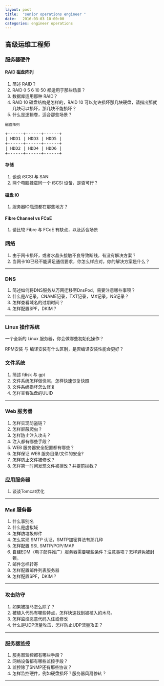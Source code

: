 ```yaml
---
layout: post
title:  "senior operations engineer "
date:   2016-03-03 10:00:00
categories: engineer operations
---
```


高级运维工程师
-----

### 服务器硬件

#### RAID 磁盘阵列

1. 简述 RAID？
1. RAID 0 5 6 10 50 都适用于那些场景？
1. 数据库适用那种 RAID？
1. RAID 10 磁盘结构是怎样的，RAID 10 可以允许损坏那几块硬盘，请指出那就几块可以损坏，那几块不能损坏？
1. 什么是逻辑卷，适合那些场景？

`磁盘阵列`
<pre>
+------+------+------+
| HDD1 | HDD3 | HDD5 |
+------+------+------+
| HDD2 | HDD4 | HDD6 | 
+------+------+------+
</pre>

#### 存储

1. 谈谈 iSCSI 与 SAN
1. 两个电脑挂载同一个 iSCSI 设备，是否可行？

#### 磁盘 IO

1. 服务器IO瓶颈都在那些地方？

#### Fibre Channel vs FCoE

1. 请比较 Fibre 与 FCoE 有缺点，以及适合场景


### 网络

1. 由于网卡损坏，或者水晶头接触不良导致断线，有没有解决方案？
1. 当网卡1G已经不能满足通信要求，你怎么样应对，你的解决方案是什么？



- - -

### DNS

1. 简述如何将DNS服务从万网迁移至DnsPod，需要注意哪些事项？
1. 什么是A记录，CNAME记录，TXT记录，MX记录，NS记录？
1. 怎样查看域名的过期时间？
1. 怎样配置SPF，DKIM？


- - -

### Linux 操作系统

一个全新的 Linux 服务器，你会做哪些初始化操作？

RPM安装 与 编译安装有什么区别，是否编译安装性能会更好？


### 文件系统

1. 简述 fdisk 与 gpt
1. 文件系统怎样做快照，怎样快速恢复快照
1. 文件系统损坏怎么修复
1. 怎样查看磁盘的UUID

- - -

### Web 服务器

1. 怎样实现防盗链？
1. 怎样屏蔽爬虫？
1. 怎样防止注入攻击？
1. 注入都有哪些手段？
1. WEB 服务器安全配置都有哪些？
1. 怎样保证 WEB 服务目录/文件的安全?
1. 怎样防止文件被修改？
1. 怎样第一时间发现文件被撰改？并提前拦截？

### 应用服务器

1. 谈谈Tomcat优化

- - -

### Mail 服务器

1. 什么事别名
1. 什么是虚拟域
1. 怎样防垃圾邮件
1. 怎么实现 SMTP 认证，SMTP加密算法有那几种
1. 怎样配置 SSL SMTP/POP/IMAP
1. 自建EDM（电子邮件推广）服务器需要哪些条件？注意事项？怎样避免被封锁。
1. 邮件怎样转寄
1. 怎样配置邮件列表服务器
1. 怎样配置SPF，DKIM？

- - -

### 攻击防守

1. 如果被挂马怎么除了？
1. 被植入代码有哪些特点，怎样快速找到被植入的木马。
1. 怎样监控恶意代码入住或修改
1. 什么是UDP流量攻击，怎样防止UDP流量攻击？



- - -

### 服务器监控

1. 服务器监控都有哪些手段？
1. 网络设备都有哪些监控手段？
1. 监控除了SNMP还有那些协议？
1. 怎样监控硬件，例如硬盘损坏？服务器风扇停转？

- - -